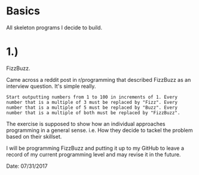 # Basics
All skeleton programs I decide to build.

# 1.)
FizzBuzz.

Came across a reddit post in r/programming that described FizzBuzz as an interview question. It's simple really.

	Start outputting numbers from 1 to 100 in increments of 1. Every number that is a multiple of 3 must be replaced by "Fizz". Every number that is a multiple of 5 must be replaced by "Buzz". Every number that is a multiple of both must be replaced by "FizzBuzz".

The exercise is supposed to show how an individual approaches programming in a general sense. 
	i.e. How they decide to tackel the problem based on their skillset.


I will be programming FizzBuzz and putting it up to my GitHub to leave a record of my current programming level and may revise it in the future.

Date: 07/31/2017

##